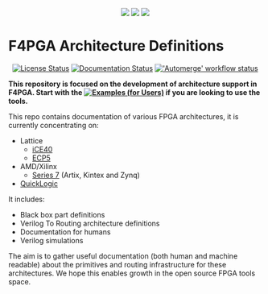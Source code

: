 <p align="center">
  <a title="Website" href="https://f4pga.org"><img src="https://img.shields.io/website?longCache=true&style=flat-square&label=f4pga.org&up_color=10cfc9&url=https%3A%2F%2Ff4pga.org%2Findex.html&labelColor=fff"></a><!--
  -->
  <a title="Documentation" href="https://f4pga.readthedocs.io"><img src="https://img.shields.io/website?longCache=true&style=flat-square&label=Documentation&up_color=1226aa&up_message=%E2%9E%9A&url=https%3A%2F%2Ff4pga.readthedocs.io%2Fen%2Flatest%2Findex.html&labelColor=fff"></a><!--
  -->
  <a title="Community" href="https://f4pga.readthedocs.io/en/latest/community.html#communication"><img src="https://img.shields.io/badge/Chat-IRC%20%7C%20Slack-white?longCache=true&style=flat-square&logo=Slack&logoColor=fff"></a><!--
  -->
</p>

# F4PGA Architecture Definitions

<p align="center">
  <a title="License Status" href="https://github.com/SymbiFlow/f4pga-arch-defs/blob/main/COPYING"><img alt="License Status" src="https://img.shields.io/github/license/SymbiFlow/f4pga-arch-defs?longCache=true&style=flat-square&label=License"></a><!--
  -->
  <a title="Documentation Status" href="https://f4pga.readthedocs.io/projects/arch-defs/"><img alt="Documentation Status" src="https://img.shields.io/readthedocs/symbiflow-arch-defs/latest?longCache=true&style=flat-square&logo=ReadTheDocs&logoColor=fff&label=Architecture%20Definitions%20Documentation"></a><!--
  -->
  <a title="'Automerge' workflow status" href="https://github.com/SymbiFlow/f4pga-arch-defs/actions/workflows/Automerge.yml"><img alt="'Automerge' workflow status" src="https://img.shields.io/github/actions/workflow/status/SymbiFlow/f4pga-arch-defs/Automerge.yml?branch=main&longCache=true&style=flat-square&label=Tests&logo=Github%20Actions&logoColor=fff"></a><!--
  -->
</p>

**This repository is focused on the development of architecture support in F4PGA. Start with the [![Examples (for Users)](https://img.shields.io/website?longCache=true&style=flat-square&label=F4PGA%20Examples%20for%20Users&up_color=white&up_message=%E2%9E%9A&url=https%3A%2F%2Ff4pga-examples.readthedocs.io%2Fen%2Flatest%2Findex.html&labelColor=231f20)](https://f4pga-examples.readthedocs.io) if you are looking to use the
tools.**

This repo contains documentation of various FPGA architectures, it is currently concentrating on:

* Lattice
  * [iCE40](lattice/ice40)
  * [ECP5](lattice/ecp5)
* AMD/Xilinx
  * [Series 7](xilinx/xc7) (Artix, Kintex and Zynq)
* [QuickLogic](quicklogic)

It includes:

* Black box part definitions
* Verilog To Routing architecture definitions
* Documentation for humans
* Verilog simulations

The aim is to gather useful documentation (both human and machine readable) about the primitives and routing
infrastructure for these architectures.
We hope this enables growth in the open source FPGA tools space.
